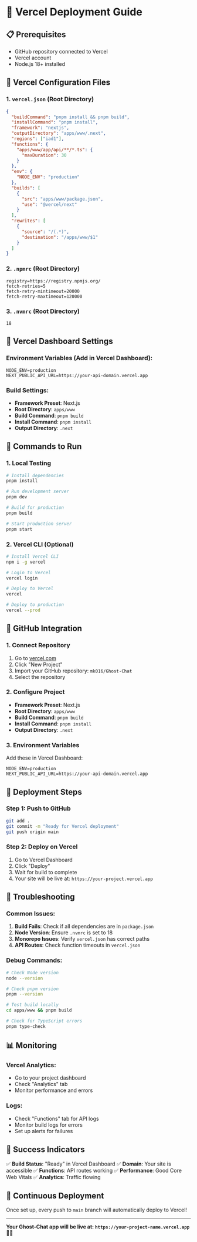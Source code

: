 # 🚀 Vercel Deployment Guide

## 📋 Prerequisites
- GitHub repository connected to Vercel
- Vercel account
- Node.js 18+ installed

## 🔧 Vercel Configuration Files

### 1. `vercel.json` (Root Directory)
```json
{
  "buildCommand": "pnpm install && pnpm build",
  "installCommand": "pnpm install",
  "framework": "nextjs",
  "outputDirectory": "apps/www/.next",
  "regions": ["iad1"],
  "functions": {
    "apps/www/app/api/**/*.ts": {
      "maxDuration": 30
    }
  },
  "env": {
    "NODE_ENV": "production"
  },
  "builds": [
    {
      "src": "apps/www/package.json",
      "use": "@vercel/next"
    }
  ],
  "rewrites": [
    {
      "source": "/(.*)",
      "destination": "/apps/www/$1"
    }
  ]
}
```

### 2. `.npmrc` (Root Directory)
```
registry=https://registry.npmjs.org/
fetch-retries=5
fetch-retry-mintimeout=20000
fetch-retry-maxtimeout=120000
```

### 3. `.nvmrc` (Root Directory)
```
18
```

## 🎯 Vercel Dashboard Settings

### Environment Variables (Add in Vercel Dashboard):
```
NODE_ENV=production
NEXT_PUBLIC_API_URL=https://your-api-domain.vercel.app
```

### Build Settings:
- **Framework Preset**: Next.js
- **Root Directory**: `apps/www`
- **Build Command**: `pnpm build`
- **Install Command**: `pnpm install`
- **Output Directory**: `.next`

## 📱 Commands to Run

### 1. Local Testing
```bash
# Install dependencies
pnpm install

# Run development server
pnpm dev

# Build for production
pnpm build

# Start production server
pnpm start
```

### 2. Vercel CLI (Optional)
```bash
# Install Vercel CLI
npm i -g vercel

# Login to Vercel
vercel login

# Deploy to Vercel
vercel

# Deploy to production
vercel --prod
```

## 🔗 GitHub Integration

### 1. Connect Repository
1. Go to [vercel.com](https://vercel.com)
2. Click "New Project"
3. Import your GitHub repository: `mk016/Ghost-Chat`
4. Select the repository

### 2. Configure Project
- **Framework Preset**: Next.js
- **Root Directory**: `apps/www`
- **Build Command**: `pnpm build`
- **Install Command**: `pnpm install`
- **Output Directory**: `.next`

### 3. Environment Variables
Add these in Vercel Dashboard:
```
NODE_ENV=production
NEXT_PUBLIC_API_URL=https://your-api-domain.vercel.app
```

## 🚀 Deployment Steps

### Step 1: Push to GitHub
```bash
git add .
git commit -m "Ready for Vercel deployment"
git push origin main
```

### Step 2: Deploy on Vercel
1. Go to Vercel Dashboard
2. Click "Deploy"
3. Wait for build to complete
4. Your site will be live at: `https://your-project.vercel.app`

## 🔧 Troubleshooting

### Common Issues:
1. **Build Fails**: Check if all dependencies are in `package.json`
2. **Node Version**: Ensure `.nvmrc` is set to 18
3. **Monorepo Issues**: Verify `vercel.json` has correct paths
4. **API Routes**: Check function timeouts in `vercel.json`

### Debug Commands:
```bash
# Check Node version
node --version

# Check pnpm version
pnpm --version

# Test build locally
cd apps/www && pnpm build

# Check for TypeScript errors
pnpm type-check
```

## 📊 Monitoring

### Vercel Analytics:
- Go to your project dashboard
- Check "Analytics" tab
- Monitor performance and errors

### Logs:
- Check "Functions" tab for API logs
- Monitor build logs for errors
- Set up alerts for failures

## 🎉 Success Indicators

✅ **Build Status**: "Ready" in Vercel Dashboard
✅ **Domain**: Your site is accessible
✅ **Functions**: API routes working
✅ **Performance**: Good Core Web Vitals
✅ **Analytics**: Traffic flowing

## 🔄 Continuous Deployment

Once set up, every push to `main` branch will automatically deploy to Vercel!

---

**Your Ghost-Chat app will be live at: `https://your-project-name.vercel.app`** 🎨✨ 